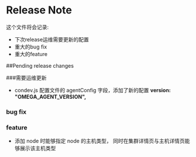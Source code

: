 Release Note
=============

这个文件将会记录:

- 下次release运维需要更新的配置
- 重大的bug fix
- 重大的feature

##Pending release changes

###需要运维更新
- condev.js 配置文件的 agentConfig 字段，添加了新的配置 **version: "OMEGA_AGENT_VERSION",**


### bug fix


### feature
- 添加 node 时能够指定 node 的主机类型， 同时在集群详情页与主机详情页能够展示该主机类型
